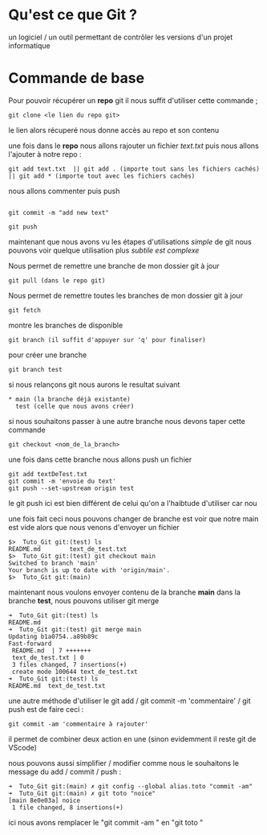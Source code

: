# Qu'est ce que Git ? 

un logiciel / un outil permettant de contrôler les versions d'un projet informatique

# Commande de base


Pour pouvoir récupérer un **repo** git il nous suffit d'utiliser cette commande ;
```
git clone <le lien du repo git>

```

le lien alors récuperé nous donne accès au repo et son contenu

une fois dans le **repo** nous allons rajouter un fichier *text.txt* puis nous allons l'ajouter à notre repo :
```
git add text.txt  || git add . (importe tout sans les fichiers cachés) || git add * (importe tout avec les fichiers cachés)

```
nous allons commenter puis push
```

git commit -m "add new text"

git push

```

maintenant que nous avons vu les étapes d'utilisations *simple* de git nous pouvons voir quelque utilisation plus *subtile est complexe* 

Nous permet de remettre une branche de mon dossier git à jour 
```
git pull (dans le repo git)
```

Nous permet de remettre toutes les branches de mon dossier git à jour 
```
git fetch
```


montre les branches de disponible
```
git branch (il suffit d'appuyer sur 'q' pour finaliser)
```

pour créer une branche
```
git branch test
```
si nous relançons git nous aurons le resultat suivant
```
* main (la branche déjà existante)
  test (celle que nous avons créer)
```

si nous souhaitons passer à une autre branche nous devons taper cette commande 
```
git checkout <nom_de_la_branch>
```
une fois dans cette branche nous allons push un fichier 

```
git add textDeTest.txt
git commit -m 'envoie du text'
git push --set-upstream origin test
```

le git push ici est bien différent de celui qu'on a l'haibtude d'utiliser car nou

une fois fait ceci nous pouvons changer de branche est voir que notre main est vide alors que nous venons d'envoyer un fichier
```
$>  Tuto_Git git:(test) ls
README.md        text_de_test.txt
$>  Tuto_Git git:(test) git checkout main
Switched to branch 'main'
Your branch is up to date with 'origin/main'.
$>  Tuto_Git git:(main) 

```

maintenant nous voulons envoyer contenu de la branche **main** dans la branche **test**, nous pouvons utiliser git merge 

```
➜  Tuto_Git git:(test) ls
README.md
➜  Tuto_Git git:(test) git merge main 
Updating b1a0754..a89b89c
Fast-forward
 README.md  | 7 +++++++
 text_de_test.txt | 0
 3 files changed, 7 insertions(+)
 create mode 100644 text_de_test.txt
➜  Tuto_Git git:(test) ls
README.md  text_de_test.txt 
```

une autre méthode d'utiliser le git add / git commit -m 'commentaire' / git push est de faire ceci :
```
git commit -am 'commentaire à rajouter'

```
il permet de combiner deux action en une (sinon evidemment il reste git de VScode)

nous pouvons aussi simplifier / modifier comme nous le souhaitons le message du add / commit / push :

```
➜  Tuto_Git git:(main) ✗ git config --global alias.toto "commit -am"
➜  Tuto_Git git:(main) ✗ git toto "noice" 
[main 8e0e03a] noice
 1 file changed, 8 insertions(+)
```

ici nous avons remplacer le "git commit -am <commentaire> " en "git toto <commentaire>"
